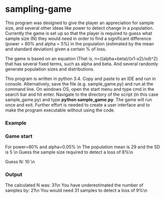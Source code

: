 # sampling-game

This program was designed to give the player an appreciation for sample size, and several other ideas like power to detect change in a population. Currently the game is set up so that the player is required to guess what sample size (N) they would need in order to find a significant difference (power = 80% and alpha = 5%) in the population (estimated by the mean and standard deviation) given a certain % of loss.  

The game is based on an equation (That is, n=((alpha+beta)/(x1-x2)/sd)^2) that has several fixed terms, such as alpha and beta. And several randomly generate population sizes and distributions.

This program is written in python 3.4. Copy and paste to an IDE and run in console. Alternatively, save the file (e.g. sample_game.py) and run at the command line. On windows OS, open the start menu and type cmd in the search bar and hit enter. Navigate to the directory of the script (in this case sample_game.py) and type **python sample_game.py**. The game will run once and exit. Further effort is needed to create a user interface and to make the program executable without using the code. 

### Example
### Game start
For power=80% and alpha=0.05% \n
The population mean is 29 and the SD is 5 \n
Guess the sample size required to detect a loss of 8%\n

Guess N: 10 \n

### Output
The calculated N was: 31\n
You have underestimated the number of samples by: 21\n
You would need 31 samples to detect a loss of 9%\n



